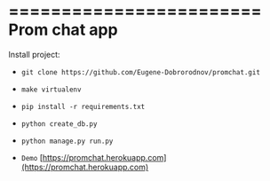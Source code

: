 ========================
Prom chat app
========================


Install project:

* `git clone https://github.com/Eugene-Dobrorodnov/promchat.git`
* `make virtualenv`
* `pip install -r requirements.txt`
* `python create_db.py`
* `python manage.py run.py`

* `Demo` [https://promchat.herokuapp.com](https://promchat.herokuapp.com)
